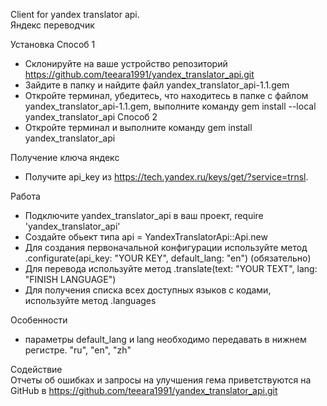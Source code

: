 Client for yandex translator api.   
Яндекс переводчик

Установка 
Способ 1
- Склонируйте на ваше устройство репозиторий https://github.com/teeara1991/yandex_translator_api.git  
- Зайдите в папку и найдите файл yandex_translator_api-1.1.gem  
- Откройте терминал, убедитесь, что находитесь в папке с файлом yandex_translator_api-1.1.gem, 
выполните команду gem install --local yandex_translator_api
Способ 2
- Откройте терминал и выполните команду gem install yandex_translator_api

Получение ключа яндекс  
- Получите api_key из https://tech.yandex.ru/keys/get/?service=trnsl.

Работа  
- Подключите yandex_translator_api в ваш проект, require 'yandex_translator_api'  
- Создайте обьект типа api = YandexTranslatorApi::Api.new 
- Для создания первоначальной конфигурации используйте метод  .configurate(api_key: "YOUR KEY", default_lang: "en") (обязательно) 
- Для перевода используйте метод  .translate(text: "YOUR TEXT", lang: "FINISH LANGUAGE")  
- Для получения списка всех доступных языков с кодами, используйте метод  .languages  


Особенности  
- параметры default_lang и lang необходимо передавать в нижнем регистре. "ru", "en", "zh"

Содействие  
Отчеты об ошибках и запросы на улучшения гема приветствуются на GitHub в https://github.com/teeara1991/yandex_translator_api.git
